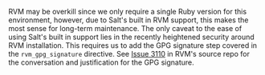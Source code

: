 RVM may be overkill since we only require a single Ruby version for this environment, however, due to Salt's built in RVM support, this makes the most sense for long-term maintenance. The only caveat to the ease of using Salt's built in support lies in the recently heightened security around RVM installation. This requires us to add the GPG signature step covered in the `rvm_gpg_signature` directive. See [Issue 3110](https://github.com/wayneeseguin/rvm/issues/3110) in RVM's source repo for the conversation and justification for the GPG signature.
